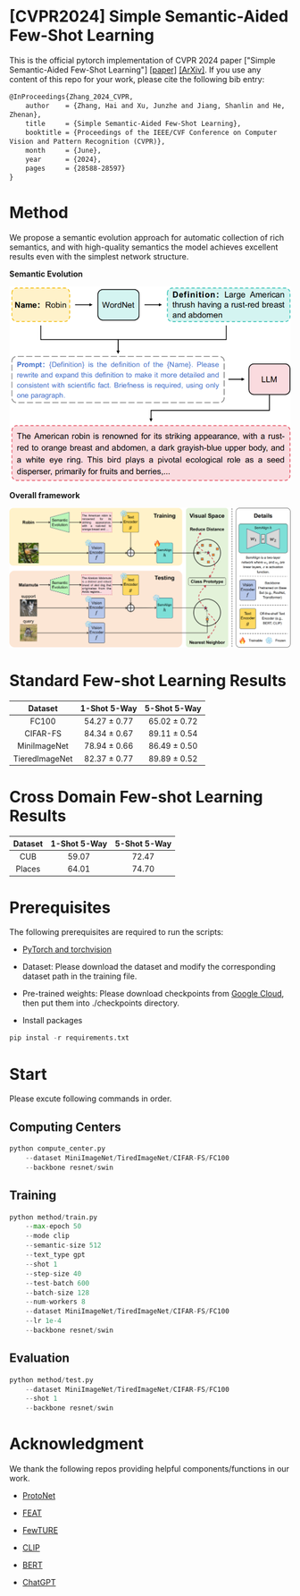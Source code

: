 # [CVPR2024] Simple Semantic-Aided Few-Shot Learning

This is the official pytorch implementation of CVPR 2024 paper ["Simple Semantic-Aided Few-Shot Learning"] [[paper]](https://openaccess.thecvf.com/content/CVPR2024/papers/Zhang_Simple_Semantic-Aided_Few-Shot_Learning_CVPR_2024_paper.pdf) [[ArXiv]](https://arxiv.org/pdf/2311.18649.pdf). If you use any content of this repo for your work, please cite the following bib entry:

    @InProceedings{Zhang_2024_CVPR,
        author    = {Zhang, Hai and Xu, Junzhe and Jiang, Shanlin and He, Zhenan},
        title     = {Simple Semantic-Aided Few-Shot Learning},
        booktitle = {Proceedings of the IEEE/CVF Conference on Computer Vision and Pattern Recognition (CVPR)},
        month     = {June},
        year      = {2024},
        pages     = {28588-28597}
    }

# Method

We propose a semantic evolution approach for automatic collection of rich semantics, and with high-quality semantics the model achieves excellent results even with the simplest network structure.

**Semantic Evolution**

<img src='imgs/fig2_00.png' width='640'>

**Overall framework**

<img src='imgs/fig3_00.png'>

# Standard Few-shot Learning Results
|  Dataset  | 1-Shot 5-Way | 5-Shot 5-Way |  
|:--------:|:------------:|:------------:|
| FC100 |    54.27 ± 0.77     |    65.02 ± 0.72    |
|  CIFAR-FS  |     84.34 ± 0.67     |     89.11 ± 0.54    |
| MiniImageNet |    78.94 ± 0.66     |     86.49 ± 0.50    |
| TieredImageNet |      82.37 ± 0.77     |     89.89 ± 0.52    |

# Cross Domain Few-shot Learning Results
|  Dataset  | 1-Shot 5-Way | 5-Shot 5-Way |  
|:--------:|:------------:|:------------:|
| CUB      |    59.07     |    72.47    |
|  Places  |    64.01     |    74.70    |

# Prerequisites

The following prerequisites are required to run the scripts:

- [PyTorch and torchvision](https://pytorch.org)

- Dataset: Please download the dataset and modify the corresponding dataset path in the training file.

- Pre-trained weights: Please download checkpoints from [Google Cloud](https://drive.google.com/drive/folders/1J419EwA7gOKsXhmImKg_I-HvscyqLpBB?usp=sharing), then put them into ./checkpoints directory.

- Install packages
```python
pip instal -r requirements.txt
```
# Start

Please excute following commands in order.
## Computing Centers
```python
python compute_center.py
    --dataset MiniImageNet/TiredImageNet/CIFAR-FS/FC100
    --backbone resnet/swin
```

## Training
```python
python method/train.py 
    --max-epoch 50 
    --mode clip 
    --semantic-size 512 
    --text_type gpt 
    --shot 1  
    --step-size 40 
    --test-batch 600 
    --batch-size 128 
    --num-workers 8 
    --dataset MiniImageNet/TiredImageNet/CIFAR-FS/FC100
    --lr 1e-4 
    --backbone resnet/swin
```

## Evaluation
```python
python method/test.py 
    --dataset MiniImageNet/TiredImageNet/CIFAR-FS/FC100 
    --shot 1 
    --backbone resnet/swin
```

# Acknowledgment

We thank the following repos providing helpful components/functions in our work.

- [ProtoNet](https://github.com/cyvius96/prototypical-network-pytorch)

- [FEAT](https://github.com/Sha-Lab/FEAT) 

- [FewTURE](https://github.com/mrkshllr/FewTURE)

- [CLIP](https://github.com/openai/CLIP)

- [BERT](https://github.com/google-research/bert)

- [ChatGPT](https://openai.com/chatgpt/)
















